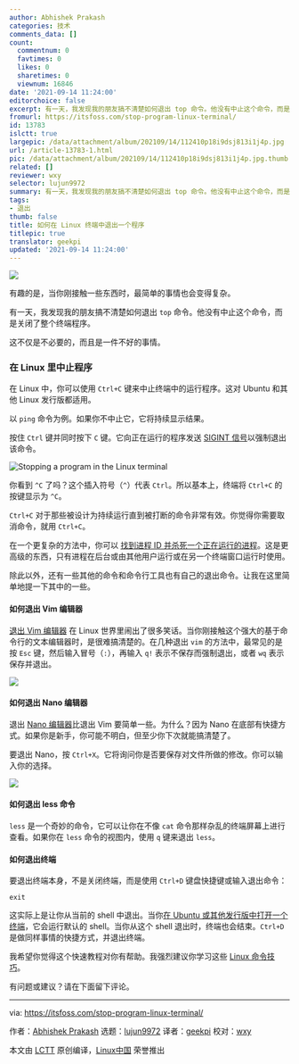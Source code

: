 ```yaml
---
author: Abhishek Prakash
categories: 技术
comments_data: []
count:
  commentnum: 0
  favtimes: 0
  likes: 0
  sharetimes: 0
  viewnum: 16846
date: '2021-09-14 11:24:00'
editorchoice: false
excerpt: 有一天，我发现我的朋友搞不清楚如何退出 top 命令。他没有中止这个命令，而是关闭了整个终端程序。
fromurl: https://itsfoss.com/stop-program-linux-terminal/
id: 13783
islctt: true
largepic: /data/attachment/album/202109/14/112410p18i9dsj813i1j4p.jpg
url: /article-13783-1.html
pic: /data/attachment/album/202109/14/112410p18i9dsj813i1j4p.jpg.thumb.jpg
related: []
reviewer: wxy
selector: lujun9972
summary: 有一天，我发现我的朋友搞不清楚如何退出 top 命令。他没有中止这个命令，而是关闭了整个终端程序。
tags:
- 退出
thumb: false
title: 如何在 Linux 终端中退出一个程序
titlepic: true
translator: geekpi
updated: '2021-09-14 11:24:00'
---
```


![](/data/attachment/album/202109/14/112410p18i9dsj813i1j4p.jpg)


有趣的是，当你刚接触一些东西时，最简单的事情也会变得复杂。


有一天，我发现我的朋友搞不清楚如何退出 `top` 命令。他没有中止这个命令，而是关闭了整个终端程序。


这不仅是不必要的，而且是一件不好的事情。


### 在 Linux 里中止程序


在 Linux 中，你可以使用 `Ctrl+C` 键来中止终端中的运行程序。这对 Ubuntu 和其他 Linux 发行版都适用。


以 `ping` 命令为例。如果你不中止它，它将持续显示结果。


按住 `Ctrl` 键并同时按下 `C` 键。它向正在运行的程序发送 [SIGINT 信号](https://linuxhandbook.com/sigterm-vs-sigkill/#what-is-sigkill)以强制退出该命令。


![Stopping a program in the Linux terminal](/data/attachment/album/202109/14/112419oojfd2ggymidgvvo.png)


你看到 `^C` 了吗？这个插入符号（`^`）代表 `Ctrl`。所以基本上，终端将 `Ctrl+C` 的按键显示为 `^C`。


`Ctrl+C` 对于那些被设计为持续运行直到被打断的命令非常有效。你觉得你需要取消命令，就用 `Ctrl+C`。


在一个更复杂的方法中，你可以 [找到进程 ID 并杀死一个正在运行的进程](https://itsfoss.com/how-to-find-the-process-id-of-a-program-and-kill-it-quick-tip/)。这是更高级的东西，只有进程在后台或由其他用户运行或在另一个终端窗口运行时使用。


除此以外，还有一些其他的命令和命令行工具也有自己的退出命令。让我在这里简单地提一下其中的一些。


#### 如何退出 Vim 编辑器


[退出 Vim 编辑器](https://itsfoss.com/how-to-exit-vim/) 在 Linux 世界里闹出了很多笑话。当你刚接触这个强大的基于命令行的文本编辑器时，是很难搞清楚的。在几种退出 `vim` 的方法中，最常见的是按 `Esc` 键，然后输入冒号（`:`），再输入 `q!` 表示不保存而强制退出，或者 `wq` 表示保存并退出。


![](/data/attachment/album/202109/14/112419w73s6lmhr8263ill.png)


#### 如何退出 Nano 编辑器


退出 [Nano 编辑器](https://itsfoss.com/nano-editor-guide/)比退出 Vim 要简单一些。为什么？因为 Nano 在底部有快捷方式。如果你是新手，你可能不明白，但至少你下次就能搞清楚了。


要退出 Nano，按 `Ctrl+X`。它将询问你是否要保存对文件所做的修改。你可以输入你的选择。


![](/data/attachment/album/202109/14/112421q9x9bbjpurblbeem.png)


#### 如何退出 less 命令


`less` 是一个奇妙的命令，它可以让你在不像 `cat` 命令那样杂乱的终端屏幕上进行查看。如果你在 `less` 命令的视图内，使用 `q` 键来退出 `less`。


#### 如何退出终端


要退出终端本身，不是关闭终端，而是使用 `Ctrl+D` 键盘快捷键或输入退出命令：



```
exit

```

这实际上是让你从当前的 shell 中退出。当你[在 Ubuntu 或其他发行版中打开一个终端](https://itsfoss.com/open-terminal-ubuntu/)，它会运行默认的 shell。当你从这个 shell 退出时，终端也会结束。`Ctrl+D` 是做同样事情的快捷方式，并退出终端。


我希望你觉得这个快速教程对你有帮助。我强烈建议你学习这些 [Linux 命令技巧](https://itsfoss.com/linux-command-tricks/)。


有问题或建议？请在下面留下评论。




---


via: <https://itsfoss.com/stop-program-linux-terminal/>


作者：[Abhishek Prakash](https://itsfoss.com/author/abhishek/) 选题：[lujun9972](https://github.com/lujun9972) 译者：[geekpi](https://github.com/geekpi) 校对：[wxy](https://github.com/wxy)


本文由 [LCTT](https://github.com/LCTT/TranslateProject) 原创编译，[Linux中国](https://linux.cn/) 荣誉推出